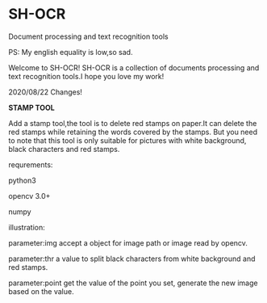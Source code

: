# SH-OCR
Document processing and text recognition tools

PS: My english equality is low,so sad.

Welcome to SH-OCR!
SH-OCR is a collection of documents processing and text recognition tools.I hope you love my work!



2020/08/22 Changes!

**STAMP TOOL**

Add a stamp tool,the tool is to delete red stamps on paper.It can delete the red stamps while retaining the words covered by the stamps. But you need to note that this tool is only suitable for pictures with white background, black characters and red stamps.

requrements:

python3

opencv 3.0+

numpy


 illustration:
 
 parameter:img    accept a object for image path or image read by opencv.
 
 parameter:thr    a value to split black characters from white background and red stamps.
 
 parameter:point  get the value of the point you set, generate the new image based on the value.
 
 













